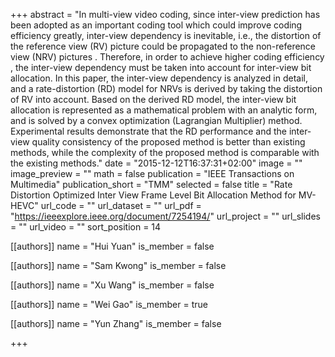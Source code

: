+++
abstract = "In multi-view video coding, since inter-view prediction has been adopted as an important coding tool which could improve coding efficiency greatly, inter-view dependency is inevitable, i.e., the distortion of the reference view (RV) picture could be propagated to the non-reference view (NRV) pictures . Therefore, in order to achieve higher coding efficiency , the inter-view dependency must be taken into account for inter-view bit allocation. In this paper, the inter-view dependency is analyzed in detail, and a rate-distortion (RD) model for NRVs is derived by taking the distortion of RV into account. Based on the derived RD model, the inter-view bit allocation is represented as a mathematical problem with an analytic form, and is solved by a convex optimization (Lagrangian Multiplier) method. Experimental results demonstrate that the RD performance and the inter-view quality consistency of the proposed method is better than existing methods, while the complexity of the proposed method is comparable with the existing methods."
date = "2015-12-12T16:37:31+02:00"
image = ""
image_preview = ""
math = false
publication = "IEEE Transactions on Multimedia"
publication_short = "TMM"
selected = false
title = "Rate Distortion Optimized Inter View Frame Level Bit Allocation Method for MV-HEVC"
url_code = ""
url_dataset = ""
url_pdf = "https://ieeexplore.ieee.org/document/7254194/"
url_project = ""
url_slides = ""
url_video = ""
sort_position = 14



[[authors]]
    name = "Hui Yuan"
    is_member = false

[[authors]]
    name = "Sam Kwong"
    is_member = false

[[authors]]
    name = "Xu Wang"
    is_member = false

[[authors]]
    name = "Wei Gao"
    is_member = true

[[authors]]
    name = "Yun Zhang"
    is_member = false

+++



